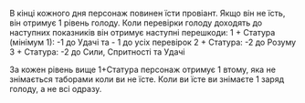 В кінці кожного дня персонаж повинен їсти провіант. Якщо він не їсть, він отримує 1 рівень голоду. Коли перевірки голоду доходять до наступних показників він отримує наступні перешкоди:
1 + Статура (мінімум 1): -1 до Удачі та - 1 до усіх перевірок
2 + Статура: -2 до Розуму
3 + Статура: -2 до Сили, Спритності та Удачі

За кожен рівень вище 1+Статура персонаж отримує 1 втому, яка не знімається таборами коли ви не їсте.
Коли ви їсте ви знімаєте 1 заряд голоду, а не всі одразу.
